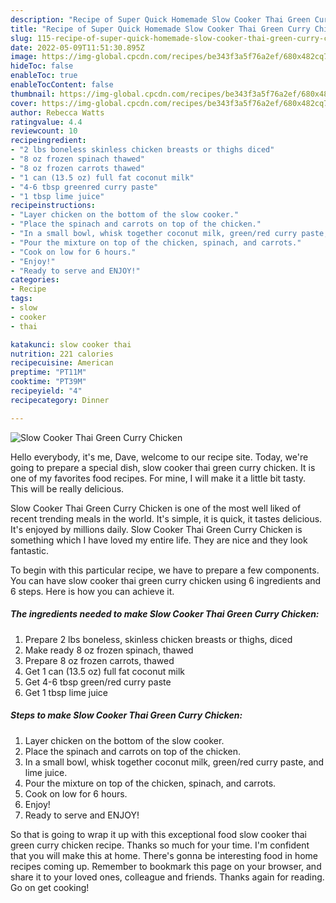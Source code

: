 ```yaml
---
description: "Recipe of Super Quick Homemade Slow Cooker Thai Green Curry Chicken"
title: "Recipe of Super Quick Homemade Slow Cooker Thai Green Curry Chicken"
slug: 115-recipe-of-super-quick-homemade-slow-cooker-thai-green-curry-chicken
date: 2022-05-09T11:51:30.895Z
image: https://img-global.cpcdn.com/recipes/be343f3a5f76a2ef/680x482cq70/slow-cooker-thai-green-curry-chicken-recipe-main-photo.jpg
hideToc: false
enableToc: true
enableTocContent: false
thumbnail: https://img-global.cpcdn.com/recipes/be343f3a5f76a2ef/680x482cq70/slow-cooker-thai-green-curry-chicken-recipe-main-photo.jpg
cover: https://img-global.cpcdn.com/recipes/be343f3a5f76a2ef/680x482cq70/slow-cooker-thai-green-curry-chicken-recipe-main-photo.jpg
author: Rebecca Watts
ratingvalue: 4.4
reviewcount: 10
recipeingredient:
- "2 lbs boneless skinless chicken breasts or thighs diced"
- "8 oz frozen spinach thawed"
- "8 oz frozen carrots thawed"
- "1 can (13.5 oz) full fat coconut milk"
- "4-6 tbsp greenred curry paste"
- "1 tbsp lime juice"
recipeinstructions:
- "Layer chicken on the bottom of the slow cooker."
- "Place the spinach and carrots on top of the chicken."
- "In a small bowl, whisk together coconut milk, green/red curry paste, and lime juice."
- "Pour the mixture on top of the chicken, spinach, and carrots."
- "Cook on low for 6 hours."
- "Enjoy!"
- "Ready to serve and ENJOY!"
categories:
- Recipe
tags:
- slow
- cooker
- thai

katakunci: slow cooker thai 
nutrition: 221 calories
recipecuisine: American
preptime: "PT11M"
cooktime: "PT39M"
recipeyield: "4"
recipecategory: Dinner

---
```



![Slow Cooker Thai Green Curry Chicken](https://img-global.cpcdn.com/recipes/be343f3a5f76a2ef/680x482cq70/slow-cooker-thai-green-curry-chicken-recipe-main-photo.jpg)

Hello everybody, it's me, Dave, welcome to our recipe site. Today, we're going to prepare a special dish, slow cooker thai green curry chicken. It is one of my favorites food recipes. For mine, I will make it a little bit tasty. This will be really delicious.



Slow Cooker Thai Green Curry Chicken is one of the most well liked of recent trending meals in the world. It's simple, it is quick, it tastes delicious. It's enjoyed by millions daily. Slow Cooker Thai Green Curry Chicken is something which I have loved my entire life. They are nice and they look fantastic.


To begin with this particular recipe, we have to prepare a few components. You can have slow cooker thai green curry chicken using 6 ingredients and 6 steps. Here is how you can achieve it.

<!--inarticleads1-->

##### The ingredients needed to make Slow Cooker Thai Green Curry Chicken:

1. Prepare 2 lbs boneless, skinless chicken breasts or thighs, diced
1. Make ready 8 oz frozen spinach, thawed
1. Prepare 8 oz frozen carrots, thawed
1. Get 1 can (13.5 oz) full fat coconut milk
1. Get 4-6 tbsp green/red curry paste
1. Get 1 tbsp lime juice




<!--inarticleads2-->

##### Steps to make Slow Cooker Thai Green Curry Chicken:

1. Layer chicken on the bottom of the slow cooker.
1. Place the spinach and carrots on top of the chicken.
1. In a small bowl, whisk together coconut milk, green/red curry paste, and lime juice.
1. Pour the mixture on top of the chicken, spinach, and carrots.
1. Cook on low for 6 hours.
1. Enjoy!
1. Ready to serve and ENJOY!



So that is going to wrap it up with this exceptional food slow cooker thai green curry chicken recipe. Thanks so much for your time. I'm confident that you will make this at home. There's gonna be interesting food in home recipes coming up. Remember to bookmark this page on your browser, and share it to your loved ones, colleague and friends. Thanks again for reading. Go on get cooking!
